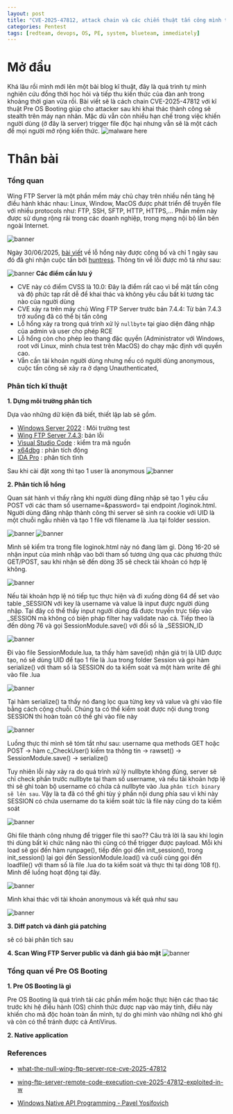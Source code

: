 ```yaml
---
layout: post
title: "CVE-2025-47812, attack chain và các chiến thuật tấn công mình tự bịa"
categories: Pentest
tags: [redteam, devops, OS, PE, system, blueteam, immediately]
---
```


# Mở đầu
Khá lâu rồi mình mới lên một bài blog kĩ thuật, đây là quá trình tự mình nghiên cứu đồng thời học hỏi và tiếp thu kiến thức của đàn anh trong khoảng thời gian vừa rồi. Bài viết sẽ là cách chain CVE-2025-47812 với kĩ thuật Pre OS Booting giúp cho attacker sau khi khai thác thành công sẽ stealth trên máy nạn nhân. Mặc dù vẫn còn nhiều hạn chế trong việc khiến người dùng (ở đây là server) trigger file độc hại nhưng vẫn sẽ là một cách để mọi người mở rộng kiến thức.
![malware here](/images/cve-2025-47812/malware_here.jpg)

# Thân bài
### Tổng quan
Wing FTP Server là một phần mềm máy chủ chạy trên nhiều nền tảng hệ điều hành khác nhau: Linux, Window, MacOS được phát triển để truyền file với nhiều protocols như: FTP, SSH, SFTP, HTTP, HTTPS,... Phần mềm này được sử dụng rộng rãi trong các doanh nghiệp, trong mạng nội bộ lẫn bên ngoài Internet.

![banner](/images/cve-2025-47812/banner_wingftp.jpg)

Ngày 30/06/2025, [bài viết](https://www.rcesecurity.com/2025/06/what-the-null-wing-ftp-server-rce-cve-2025-47812) về lỗ hổng này được công bố và chỉ 1 ngày sau đó đã ghi nhận cuộc tấn bởi [huntress](https://www.huntress.com/blog/wing-ftp-server-remote-code-execution-cve-2025-47812-exploited-in-wild). Thông tin về lỗi được mô tả như sau:

![banner](/images/cve-2025-47812/sumary.jpg)
**Các điểm cần lưu ý**
+ CVE này có điểm CVSS là 10.0: Đây là điểm rất cao vì bề mặt tấn công và độ phức tạp rất dễ để khai thác và không yêu cầu bất kì tương tác nào của người dùng
+ CVE xảy ra trên máy chủ Wing FTP Server trước bản 7.4.4: Từ bản 7.4.3 trở xuống đã có thể bị tấn công
+ Lỗ hổng xảy ra trong quá trình xử lý `nullbyte` tại giao diện đăng nhập của admin và user cho phép RCE
+ Lỗ hổng còn cho phép leo thang đặc quyền (Administrator với Windows, root với Linux, mình chưa test trên MacOS) do chạy mặc định với quyền cao.
+ Vẫn cần tài khoản người dùng nhưng nếu có người dùng anonymous, cuộc tấn công sẽ xảy ra ở dạng Unauthenticated,
### Phân tích kĩ thuật

**1. Dựng môi trường phân tích**

Dựa vào những dữ kiện đã biết, thiết lập lab sẽ gồm.
+ [Windows Server 2022](https://archive.org/details/windows-server-2022) : Môi trường test
+ [Wing FTP Server 7.4.3](https://drive.google.com/file/d/1Hy-OAUSO4MKcOIkfZhfnyApV8RZmGtLP/view?usp=sharing): bản lỗi
+ [Visual Studio Code](https://drive.google.com/file/d/1Hy-OAUSO4MKcOIkfZhfnyApV8RZmGtLP/view?usp=sharing) : kiểm tra mã nguồn
+ [x64dbg](https://wnaspy.github.io/posts/CVE-2025-47812/#) : phân tích động
+ [IDA Pro](https://wnaspy.github.io/posts/CVE-2025-47812/#) : phân tích tĩnh

Sau khi cài đặt xong thì tạo 1 user là anonymous
![banner](/images/cve-2025-47812/anonymous.jpg)

**2. Phân tích lỗ hổng**

Quan sát hành vi thấy rằng khi người dùng đăng nhập sẽ tạo 1 yêu cầu POST với các tham số username=&password= tại endpoint /loginok.html. Người dùng đăng nhập thành công thì server sẽ sinh ra cookie với UID là một chuỗi ngẫu nhiên và tạo 1 file với filename là <UID>.lua tại folder session.

![banner](/images/cve-2025-47812/normal1.jpg)
![banner](/images/cve-2025-47812/normal2.jpg)

Mình sẽ kiểm tra trong file loginok.html này nó đang làm gì. Dòng 16-20 sẽ nhận input của mình nhập vào bởi tham số tương ứng qua các phương thức GET/POST, sau khi nhận sẽ đến dòng 35 sẽ check tài khoản có hợp lệ không.

![banner](/images/cve-2025-47812/normal3.jpg)

Nếu tài khoản hợp lệ nó tiếp tục thực hiện và đi xuống dòng 64 để set vào table _SESSION với key là username và value là input được người dùng nhập. Tại đây có thể thấy input người dùng đã được truyền trực tiếp vào _SESSION mà không có biện pháp filter hay validate nào cả. Tiếp theo là đến dòng 76 và gọi SessionModule.save() với đối số là _SESSION_ID

![banner](/images/cve-2025-47812/normal4.jpg)

Đi vào file SessionModule.lua, ta thấy hàm save(id) nhận giá trị là UID được tạo, nó sẽ dùng UID để tạo 1 file là <UID>.lua trong folder Session và gọi hàm serialize() với tham số là SESSION do ta kiểm soát và một hàm write để ghi vào file <UID>.lua

![banner](/images/cve-2025-47812/normal5.jpg)

Tại hàm serialize() ta thấy nó đang lọc qua từng key và value và ghi vào file bằng cách cộng chuỗi. Chúng ta có thể kiểm soát được nội dung trong SESSION thì hoàn toàn có thể ghi vào file này

![banner](/images/cve-2025-47812/normal6.jpg)

Luồng thực thi mình sẽ tóm tắt như sau:
username qua methods GET hoặc POST -> hàm c_CheckUser() kiểm tra thông tin -> rawset() -> SessionModule.save() -> serialize()

Tuy nhiên lỗi này xảy ra do quá trình xử lý nullbyte không đúng, server sẽ chỉ check phần trước nullbyte tại tham số username, và nếu tài khoản hợp lệ thì sẽ ghi toàn bộ username có chứa cả nullbyte vào <UID>.lua
`phân tích binary sẽ lên sau`. Vậy là ta đã có thể ghi tùy ý phần nội dung phía sau vì khi này SESSION có chứa username do ta kiểm soát tức là file này cũng do ta kiểm soát

![banner](/images/cve-2025-47812/normal7.jpg)

Ghi file thành công nhưng để trigger file thì sao?? Câu trả lời là sau khi login thì dùng bất kì chức năng nào thì cũng có thể trigger được payload. Mỗi khi load sẽ gọi đến hàm runpage(), tiếp  đến gọi đến init_session(), trong init_session() lại gọi đến SessionModule.load() và cuối cùng gọi đến loadfile() với tham số là file <UID>.lua do ta kiểm soát và thực thi tại dòng 108 f(). Mình để luồng hoạt động tại đây.

![banner](/images/cve-2025-47812/normal8.jpg)

Mình khai thác với tài khoản anonymous và kết quả như sau 

![banner](/images/cve-2025-47812/normal9.jpg)

**3. Diff patch và đánh giá patching**

sẽ có bài phân tích sau

**4. Scan Wing FTP Server public và đánh giá bảo mật**
![banner](/images/cve-2025-47812/normal10.jpg)

### Tổng quan về Pre OS Booting

**1. Pre OS Booting là gì**

Pre OS Booting là quá trình tải các phần mềm hoặc thực hiện các thao tác trước khi hệ điều hành (OS) chính thức được nạp vào máy tính, điều này khiến cho mã độc hoàn toàn ẩn mình, tự do ghi mình vào những nơi khó ghi và còn có thể tránh được cả AntiVirus.

**2. Native application**

### References

- [what-the-null-wing-ftp-server-rce-cve-2025-47812](https://www.rcesecurity.com/2025/06/what-the-null-wing-ftp-server-rce-cve-2025-47812)

- [wing-ftp-server-remote-code-execution-cve-2025-47812-exploited-in-w](https://www.huntress.com/blog/wing-ftp-server-remote-code-execution-cve-2025-47812-exploited-in-wild)

- [Windows Native API Programming - Pavel Yosifovich](https://tools.yxqweb.men/book/Windows%20Native%20API%20Programming%20%28Pavel%20Yosifovich%29.pdf)